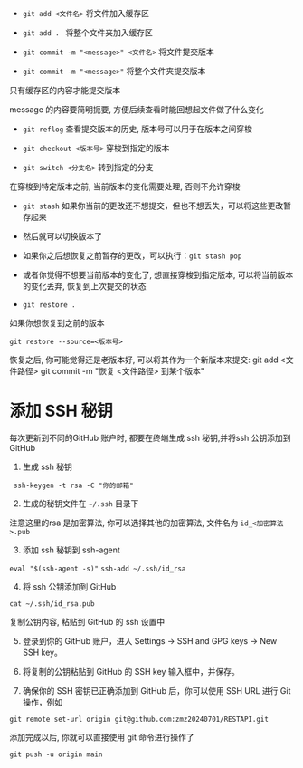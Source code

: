 - `git add <文件名>` 将文件加入缓存区

- `git add . ` 将整个文件夹加入缓存区

- `git commit -m "<message>" <文件名>` 将文件提交版本

- `git commit -m "<message>"` 将整个文件夹提交版本

只有缓存区的内容才能提交版本

message 的内容要简明扼要, 方便后续查看时能回想起文件做了什么变化

-  `git reflog` 查看提交版本的历史, 版本号可以用于在版本之间穿梭

- `git checkout <版本号>` 穿梭到指定的版本

- `git switch <分支名>` 转到指定的分支

在穿梭到特定版本之前, 当前版本的变化需要处理, 否则不允许穿梭

- `git stash` 如果你当前的更改还不想提交，但也不想丢失，可以将这些更改暂存起来

- 然后就可以切换版本了

- 如果你之后想恢复之前暂存的更改，可以执行：`git stash pop`

- 或者你觉得不想要当前版本的变化了, 想直接穿梭到指定版本, 可以将当前版本的变化丢弃, 恢复到上次提交的状态

- `git restore .`

如果你想恢复到之前的版本

`git restore --source=<版本号> `

恢复之后, 你可能觉得还是老版本好, 可以将其作为一个新版本来提交:
git add <文件路径>
git commit -m "恢复 <文件路径> 到某个版本"


# 添加 SSH 秘钥

每次更新到不同的GitHub 账户时, 都要在终端生成 ssh 秘钥,并将ssh 公钥添加到 GitHub

1. 生成 ssh 秘钥 

` ssh-keygen -t rsa -C "你的邮箱"`

2. 生成的秘钥文件在 `~/.ssh` 目录下

注意这里的rsa 是加密算法, 你可以选择其他的加密算法, 文件名为 `id_<加密算法>.pub`

3. 添加 ssh 秘钥到 ssh-agent

`eval "$(ssh-agent -s)"`
`ssh-add ~/.ssh/id_rsa`

4. 将 ssh 公钥添加到 GitHub

`cat ~/.ssh/id_rsa.pub`

复制公钥内容, 粘贴到 GitHub 的 ssh 设置中

5. 登录到你的 GitHub 账户，进入 Settings -> SSH and GPG keys -> New SSH key。

6. 将复制的公钥粘贴到 GitHub 的 SSH key 输入框中，并保存。

7. 确保你的 SSH 密钥已正确添加到 GitHub 后，你可以使用 SSH URL 进行 Git 操作，例如

`git remote set-url origin git@github.com:zmz20240701/RESTAPI.git`

添加完成以后, 你就可以直接使用 git 命令进行操作了

`git push -u origin main`